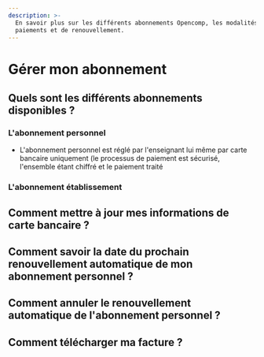 ```yaml
---
description: >-
  En savoir plus sur les différents abonnements Opencomp, les modalités de
  paiements et de renouvellement.
---
```


# Gérer mon abonnement

## Quels sont les différents abonnements disponibles ?

### L'abonnement personnel

* L'abonnement personnel est réglé par l'enseignant lui même par carte bancaire uniquement \(le processus de paiement est sécurisé, l'ensemble étant chiffré et le paiement traité 

### L'abonnement établissement

## Comment mettre à jour mes informations de carte bancaire ?

## Comment savoir la date du prochain renouvellement automatique de mon abonnement personnel ?

## Comment annuler le renouvellement automatique de l'abonnement personnel ?

## Comment télécharger ma facture ?



